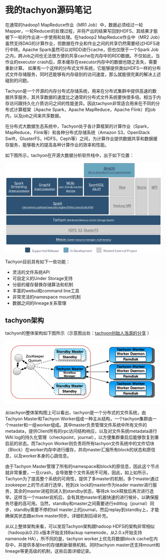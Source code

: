 # 我的tachyon源码笔记

在通常的hadoop1 MapReduce作业（MR1 Job）中，数据必须经过一轮Mapper，一轮Reducer的处理过程，并将产出的结果写回到HDFS，其结果才能被下一轮的作业进一步使用和处理。在hadoop2 MapReduce作业中（MR2 Job）虽然支持DAG的计算作业，但数据在作业和作业之间的共享仍然需要经过HDFS进行中转。Apache Spark虽然可以对RDD进行cache，但也仅限于一个Spark Job之内，跨Job之间也无法很方便的共享cache在内存中的RDD数据。不仅如此，当作业的executor crash后，原本缓存在executor内存中的数据也随之丢失，需要重新计算。 如果有一个这样的分布式文件系统，它能够提供类似HDFS一样的分布式文件存储服务，同时还能够有内存级别的访问速度，那么就能很完美的解决上述碰到的问题。

Tachyon是一个开源的内存分布式存储系统，用来在分布式集群中提供高速的数据共享服务，其共享数据的速度比之通常的分布式文件系统要快很多倍。相当于内存访问跟持久化介质访问之间的性能差异。因此tachyon非常适合用来在不同的分布式计算框架（Apache Spark，Apache MapReduce，Apache Flink）的job内，以及job之间来共享数据。

在分布式大数据生态系统中，Tachyon处于各计算框架的计算作业（Spark，MapReduce，Flink等）和各种分布式存储系统（Amazon S3，OpenStack Swift，GlusterFS，HDFS，Ceph等）之间，为计算作业提供数据共享和数据缓存服务，能够极大的提高各种计算作业的效率和性能。

如下图所示，tachyon在开源大数据分析软件栈中，出于如下位置：

![image](images/tachyon_ecosystem_stack.png)

Tachyon目前具有如下一些功能：

* 灵活的文件系统API
* 可自定义的Under Storage支持
* 分层的缓存替换存储算法和机制
* 丰富的webui和command line工具
* 非常灵活的namespace mount机制
* 数据之间的lineage关系管理

 
## tachyon架构

tachyon的整体架构如下图所示（示意图出处：[tachyon创始人浩源的分享](http://www.slideshare.net/TachyonNexus/tachyon-an-open-source-memorycentric-distributed-storage-system?qid=366df791-4d4e-45f4-a803-43dc306ad7f5&v=default&b=&from_search=4) ）

![image](images/tachyon_archtecture.png)

从tachyon整体架构图上可以看出，tachyon是一个分布式的文件系统，由Tachyon Master和Tachyon Worker组成一种主从结构，一个tachyon集群由一个master和一组worker组成。其中master负责管理文件系统中所有文件的metadata，提供Client所有的rpc访问结构响应，以及对文件系统metadata进行WAl log的持久化管理（checkpoint，journal），以方便集群重启后能够恢复到重启前的状态。而Tachyon Worker则负责将所有tachyon文件系统中的文件切块（Block）在worker内存中进行缓存，并向master汇报所有block的状态和原信息，以及worker本身的心跳信息。

由于Tachyon Master管理了所有的namespace和block的原信息，因此这个节点就非常重要，一旦crash，会导致整个文件系统不可用，因此，如上如所示，Tachyon为了提高整个系统的可用性，提供了多master的机制，多个master通过zookeeper上的节点进行选举，抢到zk lock的master作为leader master进行服务，其余的master进程则进入到standby状态，等待zk lock释放后再次进行选举。这样当一个master宕机后，会有其他master机器快速的进行候补，以确保服务尽量的高可用。当然，standby和master之间需要进行editlog（journal）同步，standby需要不停的tail master上的journal，然后replay到standby上，才能确保其状态跟active master同步。详细机制后续补充。

从以上整体架构来看，可以发现Tachyon架构跟hadoop HDFS的架构非常相似（hadoop从0.20.x版本开始支持Backup namenode，从2.0.x开始支持namenode HA），所不同的是，tachyon worker上优先将数据block cache在内存中，并提供多层tier的存储刷新替换机制。同时tachyon master还支持mount和lineage等更高级的机制，这些后面详细记录。 
